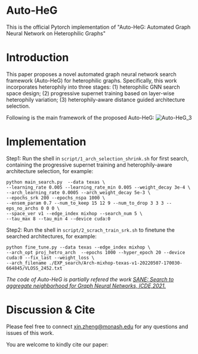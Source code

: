 # Auto-HeG
This is the official Pytorch implementation of "Auto-HeG: Automated Graph Neural Network on Heterophilic Graphs"

# Introduction

This paper proposes a novel automated graph neural network search framework (Auto-HeG) for heterophilic graphs. 
Specifically, this work incorporates heterophily into three stages:
(1) heterophilic GNN search space design;
(2) progressive supernet training based on layer-wise heterophily variation;
(3) heterophily-aware distance guided architecture selection.

Following is the main framework of the proposed Auto-HeG:
![Auto-HeG_3](https://user-images.githubusercontent.com/61812981/177067417-62743c6f-6f35-43b4-a674-e28127de49bf.png)

# Implementation

Step1: Run the shell in ```script/1_arch_selection_shrink.sh``` for first search, containing the progressive supernet training and heterophily-aware architecture selection, for example:

```
python main_search.py  --data texas \
--learning_rate 0.005 --learning_rate_min 0.005 --weight_decay 3e-4 \
--arch_learning_rate 0.0005 --arch_weight_decay 5e-3 \
--epochs_srk 200 --epochs_nspa 1000 \
--ensem_param 0.7 --num_to_keep 15 12 9 --num_to_drop 3 3 3 --eps_no_archs 0 0 0 \
--space_ver v1 --edge_index mixhop --search_num 5 \
--tau_max 8 --tau_min 4 --device cuda:0
```

Step2: Run the shell in ```script/2_scrach_train_srk.sh``` to finetune the searched architectures, for example:

```
python fine_tune.py --data texas --edge_index mixhop \
--arch_opt proj_hetro_arch  --epochs 1000 --hyper_epoch 20 --device cuda:0 --fix_last --weight_loss \
--arch_filename ./EXP_search/Arch-mixhop-texas-v1-20220507-170030-664845/VLOSS_2452.txt
```
*The code of Auto-HeG is partially refered the work [SANE: Search to aggregate neighborhood for Graph Neural Networks, ICDE,2021.](https://github.com/AutoML-Research/SANE)*

# Discussion & Cite

Please feel free to connect xin.zheng@monash.edu for any questions and issues of this work. 

You are welcome to kindly cite our paper:


